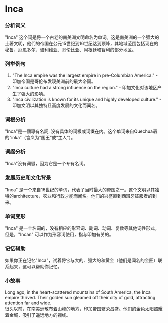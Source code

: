 # Inca

### 分析词义

  

"Inca" 这个词是将一个古老的南美洲文明命名为单词。这是南美洲的一个强大的土著文明，他们的帝国在公元15世纪到16世纪达到顶峰，其地域范围包括现在的秘鲁、厄瓜多尔、玻利维亚、哥伦比亚、阿根廷和智利的部分地区。

  

### 列举例句

  

1.  "The Inca empire was the largest empire in pre-Columbian America." - 印加帝国是哥伦布发现美洲前的最大帝国。
2.  "Inca culture had a strong influence on the region." - 印加文化对该地区产生了强大的影响。
3.  "Inca civilization is known for its unique and highly developed culture." - 印加文明以其独特且高度发展的文化而闻名。

  

### 词根分析

  

"Inca"是一個專有名詞, 没有具体的词根或词缀在内。这个单词来自Quechua语的“inka”（含义为“国王”或“主人”）。

  

### 词缀分析

  

"Inca"没有词缀，因为它是一个专有名词。

  

### 发展历史和文化背景

  

"Inca" 是一个来自16世纪的单词，代表了当时最大的帝国之一。这个文明以其独特的architecture，农业和行政才能而闻名。他们的兴盛直到西班牙征服者的到来。

  

### 单词变形

  

"Inca" 是一个名词的，没有相应的形容词、副词、动词、复数等其他词性形式。但是，"Incan" 可以作为形容词使用，指与印加有关的。

  

### 记忆辅助

  

如果你正在记忆"Inca"，试着将它与大的、强大的和黄金（他们是闻名的金匠）联系起来，这可以帮助你记忆。

  

### 小故事

  

Long ago, in the heart-scattered mountains of South America, the Inca empire thrived. Their golden sun gleamed off their city of gold, attracting attention far and wide.  
很久以前，在南美洲散布着山峰的地方，印加帝国繁荣昌盛。他们的金色太阳照耀着金城，吸引了遥远地方的视线。
